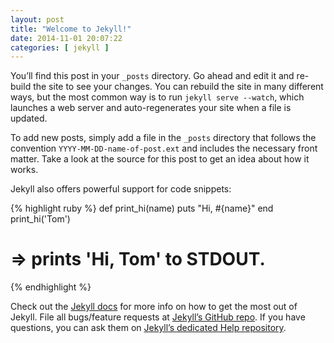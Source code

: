 ```yaml
---
layout: post
title: "Welcome to Jekyll!"
date: 2014-11-01 20:07:22
categories: [ jekyll ]
---
```


You’ll find this post in your `_posts` directory.
Go ahead and edit it and re-build the site to see your changes.
You can rebuild the site in many different ways, but the most common way is to run `jekyll serve --watch`,
which launches a web server and auto-regenerates your site when a file is updated.

To add new posts,
simply add a file in the `_posts` directory that follows the convention `YYYY-MM-DD-name-of-post.ext` and includes the
necessary front matter.
Take a look at the source for this post to get an idea about how it works.

Jekyll also offers powerful support for code snippets:

{% highlight ruby %}
def print_hi(name)
puts "Hi, #{name}"
end
print_hi('Tom')

# => prints 'Hi, Tom' to STDOUT.

{% endhighlight %}

Check out the [Jekyll docs][jekyll] for more info on how to get the most out of Jekyll.
File all bugs/feature requests at [Jekyll’s GitHub repo][jekyll-gh].
If you have questions, you can ask them on [Jekyll’s dedicated Help repository][jekyll-help].

[jekyll]:      http://jekyllrb.com
[jekyll-gh]:   https://github.com/jekyll/jekyll
[jekyll-help]: https://github.com/jekyll/jekyll-help
